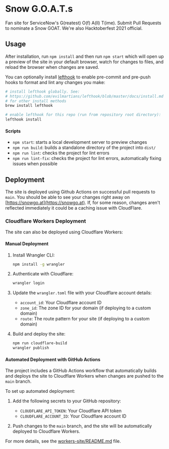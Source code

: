 # Snow G.O.A.T.s

Fan site for ServiceNow's G(reatest) O(f) A(ll) T(ime). Submit Pull Requests to nominate a Snow GOAT. We're also Hacktoberfest 2021 official.

## Usage

After installation, run `npm install` and then run `npm start` which will open up a preview of the site in your default browser, watch for changes to files, and reload the browser when changes are saved.

You can optionally install [lefthook](https://github.com/evilmartians/lefthook) to enable pre-commit and pre-push hooks to format and lint any changes you make:

```sh
# install lefthook globally. See:
# https://github.com/evilmartians/lefthook/blob/master/docs/install.md
# for other install methods
brew install lefthook

# enable lefthook for this repo (run from repository root directory):
lefthook install
```

#### Scripts

- `npm start`: starts a local development server to preview changes
- `npm run build`: builds a standalone directory of the project into `dist/`
- `npm run lint`: checks the project for lint errors
- `npm run lint-fix`: checks the project for lint errors, automatically fixing issues when possible

## Deployment

The site is deployed using Github Actions on successful pull requests to `main`. You should be able to see your changes right away on [https://snowgo.at](https://snowgo.at). If, for some reason, changes aren't reflected immediately it could be a caching issue with CloudFlare.

### Cloudflare Workers Deployment

The site can also be deployed using Cloudflare Workers:

#### Manual Deployment

1. Install Wrangler CLI:
   ```bash
   npm install -g wrangler
   ```

2. Authenticate with Cloudflare:
   ```bash
   wrangler login
   ```

3. Update the `wrangler.toml` file with your Cloudflare account details:
   - `account_id`: Your Cloudflare account ID
   - `zone_id`: The zone ID for your domain (if deploying to a custom domain)
   - `route`: The route pattern for your site (if deploying to a custom domain)

4. Build and deploy the site:
   ```bash
   npm run cloudflare-build
   wrangler publish
   ```

#### Automated Deployment with GitHub Actions

The project includes a GitHub Actions workflow that automatically builds and deploys the site to Cloudflare Workers when changes are pushed to the `main` branch.

To set up automated deployment:

1. Add the following secrets to your GitHub repository:
   - `CLOUDFLARE_API_TOKEN`: Your Cloudflare API token
   - `CLOUDFLARE_ACCOUNT_ID`: Your Cloudflare account ID

2. Push changes to the `main` branch, and the site will be automatically deployed to Cloudflare Workers.

For more details, see the [workers-site/README.md](workers-site/README.md) file.
